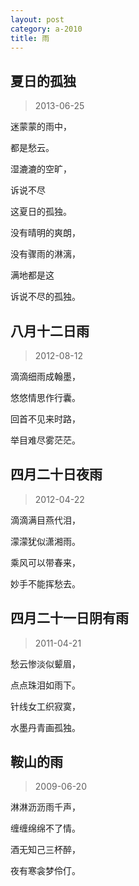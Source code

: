 ```yaml
---
layout: post
category: a-2010
title: 雨
---
```


## 夏日的孤独 ##

> 2013-06-25

迷蒙蒙的雨中，

都是愁云。

湿漉漉的空旷，

诉说不尽

这夏日的孤独。

没有晴明的爽朗，

没有骤雨的淋漓，

满地都是这

诉说不尽的孤独。

## 八月十二日雨 ##

> 2012-08-12

滴滴细雨成翰墨，

悠悠情思作行囊。

回首不见来时路，

举目难尽雾茫茫。


## 四月二十日夜雨 ##

> 2012-04-22

滴滴满目燕代泪，

濛濛犹似潇湘雨。

乘风可以带春来，

妙手不能挥愁去。

## 四月二十一日阴有雨 ##

> 2011-04-21

愁云惨淡似颦眉，

点点珠泪如雨下。

针线女工织寂寞，

水墨丹青画孤独。

## 鞍山的雨 ##

> 2009-06-20

淋淋沥沥雨千声，

缠缠绵绵不了情。 

酒无知己三杯醉， 

夜有寒衾梦伶仃。